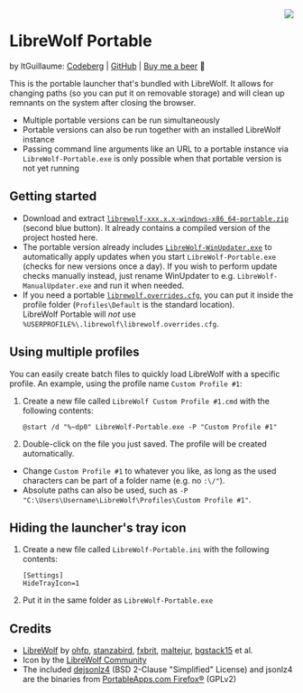 <img src="LibreWolf-Portable.ico" align="right">

# LibreWolf Portable
by ltGuillaume: [Codeberg](https://codeberg.org/ltGuillaume) | [GitHub](https://github.com/ltGuillaume) | [Buy me a beer](https://buymeacoff.ee/ltGuillaume) 🍺

This is the portable launcher that's bundled with LibreWolf. It allows for changing paths (so you can put it on removable storage) and will clean up remnants on the system after closing the browser.

- Multiple portable versions can be run simultaneously
- Portable versions can also be run together with an installed LibreWolf instance
- Passing command line arguments like an URL to a portable instance via `LibreWolf-Portable.exe` is only possible when that portable version is not yet running

## Getting started
- Download and extract [`librewolf-xxx.x.x-windows-x86_64-portable.zip`](https://librewolf.net/installation/windows/) (second blue button). It already contains a compiled version of the project hosted here.
- The portable version already includes [`LibreWolf-WinUpdater.exe`](https://codeberg.org/ltGuillaume/LibreWolf-WinUpdater/releases) to automatically apply updates when you start `LibreWolf-Portable.exe` (checks for new versions once a day). If you wish to perform update checks manually instead, just rename WinUpdater to e.g. `LibreWolf-ManualUpdater.exe` and run it when needed.
- If you need a portable [`librewolf.overrides.cfg`](https://librewolf.net/docs/settings/), you can put it inside the profile folder (`Profiles\Default` is the standard location).  
LibreWolf Portable will _not_ use `%USERPROFILE%\.librewolf\librewolf.overrides.cfg`.

## Using multiple profiles
You can easily create batch files to quickly load LibreWolf with a specific profile. An example, using the profile name `Custom Profile #1`:
1. Create a new file called `LibreWolf Custom Profile #1.cmd` with the following contents:  
    ```
    @start /d "%~dp0" LibreWolf-Portable.exe -P "Custom Profile #1"
    ```
2. Double-click on the file you just saved. The profile will be created automatically.
- Change `Custom Profile #1` to whatever you like, as long as the used characters can be part of a folder name (e.g. no `:\/"`).
- Absolute paths can also be used, such as `-P "C:\Users\Username\LibreWolf\Profiles\Custom Profile #1"`.

## Hiding the launcher's tray icon
1. Create a new file called `LibreWolf-Portable.ini` with the following contents:
    ```
    [Settings]
    HideTrayIcon=1
    ```
2. Put it in the same folder as `LibreWolf-Portable.exe`

## Credits
* [LibreWolf](https://librewolf.net) by [ohfp](https://gitlab.com/ohfp), [stanzabird](https://stanzabird.nl), [fxbrit](https://gitlab.com/fxbrit), [maltejur](https://gitlab.com/maltejur), [bgstack15](https://bgstack15.wordpress.com) et al.
* Icon by the [LibreWolf Community](https://gitlab.com/librewolf-community/branding/-/tree/master/icon)
* The included [dejsonlz4](https://github.com/avih/dejsonlz4/) (BSD 2-Clause "Simplified" License) and jsonlz4 are the binaries from [PortableApps.com Firefox®](https://portableapps.com/apps/internet/firefox_portable) (GPLv2)
